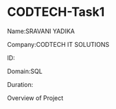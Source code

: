 # CODTECH-Task1
Name:SRAVANI YADIKA

Company:CODTECH IT SOLUTIONS

ID:

Domain:SQL

Duration:

Overview of Project
